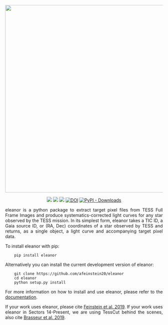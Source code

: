 <p align="center">
  <img width = "600" src="./figures/eleanor.gif"/>
</p>
<p align="center">  
  <a href="https://travis-ci.org/afeinstein20/eleanor/">
  <img src="https://github.com/afeinstein20/eleanor/actions/workflows/python-package.yml/badge.svg?colorB=F9E84F"/></a>
  <a href="https://github.com/afeinstein20/eleanor/actions/workflows/pages/pages-build-deployment?colorB=F9E84F">
  <img src="https://github.com/afeinstein20/eleanor/actions/workflows/pages/pages-build-deployment/badge.svg"></a>
  <a href="https://ui.adsabs.harvard.edu/abs/2019PASP..131i4502F/abstract"><img src="https://img.shields.io/badge/read-the_paper-4D827F.svg?style=flat"/></a>
  <a href="https://doi.org/10.5281/zenodo.2597620"><img src="https://zenodo.org/badge/DOI/10.5281/zenodo.2597620.svg?colorB=3C0650" alt="DOI"></a>
  <a href="https://pypi.org/project/eleanor/"><img alt="PyPI - Downloads" src="https://img.shields.io/pypi/dm/eleanor?color=F9E84F&logo=eleanor"></a>

</p>

<div align="justify">
eleanor is a python package to extract target pixel files from TESS Full Frame Images and produce systematics-corrected light curves for any star observed by the TESS mission. In its simplest form, eleanor  takes a TIC ID, a Gaia source ID, or (RA, Dec) coordinates of a star  observed by TESS and returns, as a single object, a light curve and  accompanying target pixel data.

To install eleanor with pip:

        pip install eleanor
        

Alternatively you can install the current development version of eleanor:

        git clone https://github.com/afeinstein20/eleanor
        cd eleanor
        python setup.py install

For more information on how to install and use eleanor, please refer to the <a href="http://adina.feinste.in/eleanor/">documentation</a>.

If your work uses eleanor, please cite <a href="https://ui.adsabs.harvard.edu/abs/2019PASP..131i4502F/abstract">Feinstein et al. 2019</a>. If your work uses eleanor in Sectors 14-Present, we are using TessCut behind the scenes, also cite <a href="https://ui.adsabs.harvard.edu/abs/2019ascl.soft05007B/abstract">Brasseur et al. 2019</a>.
